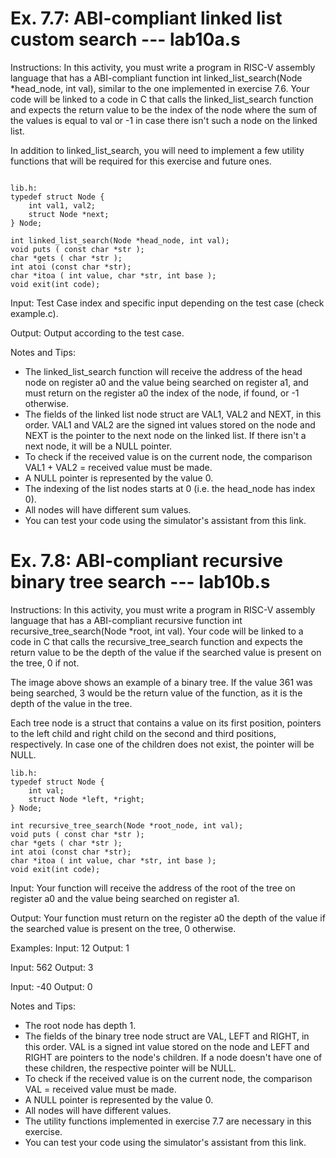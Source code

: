 # Ex. 7.7: ABI-compliant linked list custom search --- lab10a.s
Instructions:
In this activity, you must write a program in RISC-V assembly language that has a ABI-compliant function int linked_list_search(Node *head_node, int val), similar to the one implemented in exercise 7.6. Your code will be linked to a code in C that calls the linked_list_search function and expects the return value to be the index of the node where the sum of the values is equal to val  or -1 in case there isn't such a node on the linked list.

In addition to linked_list_search, you will need to implement a few utility functions that will be required for this exercise and future ones.

```

lib.h:
typedef struct Node {
    int val1, val2;
    struct Node *next;
} Node;

int linked_list_search(Node *head_node, int val);
void puts ( const char *str );
char *gets ( char *str );
int atoi (const char *str);
char *itoa ( int value, char *str, int base );
void exit(int code);

```

Input:
Test Case index and specific input depending on the test case (check example.c). 

Output:
Output according to the test case.

Notes and Tips:
* The linked_list_search function will receive the address of the head node on register a0 and the value being searched on register a1, and must return on the register a0 the index of the node, if found, or -1 otherwise.
* The fields of the linked list node struct are VAL1, VAL2 and NEXT, in this order. VAL1 and VAL2 are the signed int values stored on the node and NEXT is the pointer to the next node on the linked list. If there isn't a next node, it will be a NULL pointer.
*  To check if the received value is on the current node, the comparison VAL1 + VAL2 = received value must be made.
* A NULL pointer is represented by the value 0.
* The indexing of the list nodes starts at 0 (i.e. the head_node has index 0).
* All nodes will have different sum values.
* You can test your code using the simulator's assistant from this link.


# Ex. 7.8: ABI-compliant recursive binary tree search --- lab10b.s
Instructions:
In this activity, you must write a program in RISC-V assembly language that has a ABI-compliant recursive function int recursive_tree_search(Node *root, int val). Your code will be linked to a code in C that calls the recursive_tree_search function and expects the return value to be the depth of the value if the searched value is present on the tree, 0 if not. 


The image above shows an example of a binary tree. If the value 361 was being searched, 3 would be the return value of the function, as it is the depth of the value in the tree.

Each tree node is a struct that contains a value on its first position, pointers to the left child and right child on the second and third positions, respectively. In case one of the children does not exist, the pointer will be NULL.

```
lib.h:
typedef struct Node {
    int val;
    struct Node *left, *right;
} Node;

int recursive_tree_search(Node *root_node, int val);
void puts ( const char *str );
char *gets ( char *str );
int atoi (const char *str);
char *itoa ( int value, char *str, int base );
void exit(int code);
```

Input:
Your function will receive the address of the root of the tree on register a0 and the value being searched on register a1.

Output:
Your function must return on the register a0 the depth of the value if the searched value is present on the tree, 0 otherwise.

Examples:
Input:
12
Output:
1


Input:
562
Output:
3


Input:
-40
Output:
0


Notes and Tips:
* The root node has depth 1.
* The fields of the binary tree node struct are VAL, LEFT and RIGHT, in this order. VAL is a signed int value stored on the node and LEFT and RIGHT are pointers to the node's children. If a node doesn't have one of these children, the respective pointer will be NULL.
* To check if the received value is on the current node, the comparison VAL = received value must be made.
* A NULL pointer is represented by the value 0.
* All nodes will have different values.
* The utility functions implemented in exercise 7.7 are necessary in this exercise.
* You can test your code using the simulator's assistant from this link.
